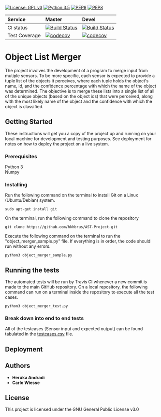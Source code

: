 [![License: GPL v3](https://img.shields.io/badge/License-GPLv3-blue.svg)](https://www.gnu.org/licenses/gpl-3.0) [![Python 3.5](https://img.shields.io/badge/python-3.5-red.svg)](https://www.python.org/downloads/release/python-350/) [![PEP8](https://img.shields.io/badge/code%20style-pep8-orange.svg)](https://www.python.org/dev/peps/pep-0008/) [![PEP8](https://img.shields.io/badge/code%20framework-unittest-lightgrey.svg)](https://docs.python.org/3/library/unittest.html)

|**Service**|**Master**|**Devel**|
|:------------- |:------------- |:----- |
|CI status|[![Build Status](https://travis-ci.com/hkhbrus/AST-Project.svg?branch=master)](https://travis-ci.com/hkhbrus/AST-Project)|[![Build Status](https://travis-ci.com/hkhbrus/AST-Project.svg?branch=devel)](https://travis-ci.com/hkhbrus/AST-Project)|
|Test Coverage|[![codecov](https://codecov.io/gh/hkhbrus/AST-Project/branch/master/graph/badge.svg)](https://codecov.io/gh/hkhbrus/AST-Project)|[![codecov](https://codecov.io/gh/hkhbrus/AST-Project/branch/devel/graph/badge.svg)](https://codecov.io/gh/hkhbrus/AST-Project)|

# Object List Merger

The project involves the development of a program to merge input from mutiple sensors. To be more specific, each sensor is expected to provide a tuple list of the objects it perceives, where each tuple holds the object's name, id, and the confidence percentage with which the name of the object was determined. The objective is to merge these lists into a single list of all of the unique objects (based on the object ids) that were perceived, along with the most likely name of the object and the confidence with which the object is classified.

## Getting Started

These instructions will get you a copy of the project up and running on your local machine for development and testing purposes. See deployment for notes on how to deploy the project on a live system.

### Prerequisites

Python 3\
Numpy

### Installing

Run the following command on the terminal to install Git on a Linux (Ubuntu/Debian) system.
```
sudo apt-get install git
```
On the terminal, run the following command to clone the repository
```
git clone https://github.com/hkhbrus/AST-Project.git
```
Execute the following command on the terminal to run the "object_merger_sample.py" file. If everything is in order, the code should run without any errors.
```
python3 object_merger_sample.py
```

## Running the tests

The automated tests will be run by Travis CI whenever a new commit is made to the main GitHub repository. On a local repository, the following command can run on a terminal inside the repository to execute all the test cases.
```
python3 object_merger_test.py
```

### Break down into end to end tests

All of the testcases (Sensor input and expected output) can be found tabulated in the [testcases.csv](testcases.csv) file.

## Deployment

## Authors

* **Heruka Andradi**
* **Carlo Wiesse**

## License

This project is licensed under the GNU General Public License v3.0
